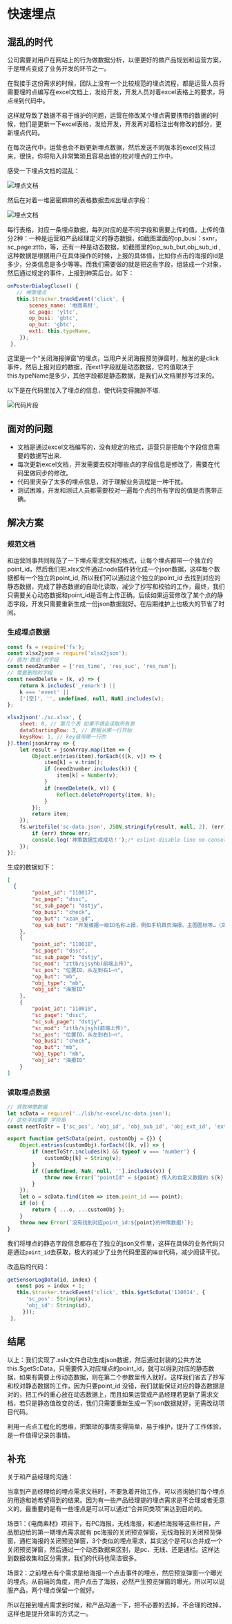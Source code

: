 # 快速埋点

## 混乱的时代
公司需要对用户在网站上的行为做数据分析，以便更好的做产品规划和运营方案，于是埋点变成了业务开发的环节之一。

在我接手这份需求的时候，团队上没有一个比较规范的埋点流程，都是运营人员将需要埋的点编写在excel文档上，发给开发，开发人员对着excel表格上的要求，将点`埋`到代码中。

这样就导致了数据不易于维护的问题，运营在修改某个埋点需要携带的数据的时候，他们是更新一下excel表格，发给开发，开发再对着标注出有修改的部分，更新埋点代码。

在每次迭代中，运营也会不断更新埋点数据，然后发送不同版本的excel文档过来，很快，你将陷入非常繁琐且容易出错的校对埋点的工作中。

感受一下埋点文档的混乱：

![埋点文档](https://alan-demo.oss-cn-beijing.aliyuncs.com/blog/%E5%9F%8B%E7%82%B9-%E6%95%B0%E6%8D%AE%E5%8F%98%E6%9B%B4.png?Expires=1590820495&OSSAccessKeyId=TMP.3KgLF4WiMD4H4AiuM7hPCrtphCS5fEGTfntUQDGpbjTq6uqzmi2rwZWM7oDJAdFTbfTpbQ5TDB33MwX952KM28rhZJAkdm&Signature=qi1CGsoTKK7oRk4%2BJwW89sJTepA%3D)

然后在对着一堆密密麻麻的表格数据去`抠`出埋点字段：

![埋点文档](https://alan-demo.oss-cn-beijing.aliyuncs.com/blog/%E5%9F%8B%E7%82%B9-%E4%BA%BA%E5%B7%A5%E5%8F%96%E7%82%B9.png?Expires=1590820761&OSSAccessKeyId=TMP.3KgLF4WiMD4H4AiuM7hPCrtphCS5fEGTfntUQDGpbjTq6uqzmi2rwZWM7oDJAdFTbfTpbQ5TDB33MwX952KM28rhZJAkdm&Signature=MMfvEsj2XmeMVZztEK5ziHj6SWQ%3D)

每行表格，对应一条埋点数据，每列对应的是不同字段和需要上传的值。上传的值分2种：一种是运营和产品经理定义的静态数据，如截图里面的op_busi：sxnr，sc_page:zttb，等，还有一种是动态数据，如截图里的op_sub_but,obj_sub_id ,这种数据是根据用户在具体操作的时候，上报的具体值，比如你点击的海报的id是多少，分类信息是多少等等。而我们需要做的就是把这些字段，组装成一个对象，然后通过规定的事件，上报到神策后台。如下：

```js
onPosterDialogClose() {
   // 神策埋点
   this.$tracker.trackEvent('click', {
       scenes_name: '电商素材',
       sc_page: 'yltc',
       op_busi: 'gbtc',
       op_but: 'gbtc',
       ext1: this.typeName,
    });
 },
```

这里是一个“关闭海报弹窗”的埋点，当用户关闭海报预览弹窗时，触发的是click事件，然后上报对应的数据，而ext1字段就是动态数据，它的值取决于 this.typeName是多少，其他字段都是静态数据，是我们从文档里抄写过来的。

以下是在代码里加入了埋点的信息，使代码变得臃肿不堪.

![代码片段](https://alan-demo.oss-cn-beijing.aliyuncs.com/blog/%E5%9F%8B%E7%82%B9-%E4%BB%A3%E7%A0%81%E8%87%83%E8%82%BF.png?Expires=1590820886&OSSAccessKeyId=TMP.3KgLF4WiMD4H4AiuM7hPCrtphCS5fEGTfntUQDGpbjTq6uqzmi2rwZWM7oDJAdFTbfTpbQ5TDB33MwX952KM28rhZJAkdm&Signature=jgEoLi5h1qtiCR%2Bb8Y9nK6FhTig%3D)


## 面对的问题

- 文档是通过excel文档编写的，没有规定的格式，运营只是把每个字段信息需要的数据写出来.
- 每次更新excel文档，开发需要去校对哪些点的字段信息是修改了，需要在代码里做同步的修改。
- 代码里夹杂了太多的埋点信息，对于理解业务流程是一种干扰。
- 测试困难，开发和测试人员都需要校对一遍每个点的所有字段的值是否携带正确。

## 解决方案

### 规范文档

和运营同事共同规范了一下埋点需求文档的格式，让每个埋点都带一个独立的point_id，然后我们把.xlsx文件通过node插件转化成一个json数据，这样每个数据都有一个独立的point_id, 所以我们可以通过这个独立的point_id 去找到对应的静态数据，完成了静态数据的自动化读取，减少了抄写和校验的工作，最终，我们只需要关心动态数据和point_id是否有上传正确。后续如果运营修改了某个点的静态字段，开发只需要重新生成一份json数据就好。在后期维护上也极大的节省了时间。

### 生成埋点数据
```js
const fs = require('fs');
const xlsx2json = require('xlsx2json');
// 值为'数值'的字段
const need2number = ['res_time', 'res_suc', 'res_num'];
// 需要删除的字段
const needDelete = (k, v) => {
    return k.includes('_remark') ||
    k === 'event' ||
    ['[空]', '', undefined, null, NaN].includes(v);
};

xlsx2json('./sc.xlsx', {
    sheet: 0, // 第几个表 如果不填会读取所有表
    dataStartingRow: 3, // 数据从哪一行开始
    keysRow: 1, // key值用哪一行的
}).then(jsonArray => {
    let result = jsonArray.map(item => {
        Object.entries(item).forEach(([k, v]) => {
            item[k] = v.trim();
            if (need2number.includes(k)) {
                item[k] = Number(v);
            }
            if (needDelete(k, v)) {
                Reflect.deleteProperty(item, k);
            }
        });
        return item;
    });
    fs.writeFile('sc-data.json', JSON.stringify(result, null, 2), (err) => {
        if (err) throw err;
        console.log('神策数据生成成功！');/* eslint-disable-line no-console */
    });
});
```

生成的数据如下：
```json
[
  {
        "point_id": "110017",
        "sc_page": "dssc",
        "sc_sub_page": "dstjy",
        "op_busi": "check",
        "op_but": "xzan_gd",
        "op_sub_but": "开发根据一级ID名称上报，例如手机首页海报、主图图标等…（文案与页面显示完全一致）"
    },
    {
        "point_id": "110018",
        "sc_page": "dssc",
        "sc_sub_page": "dstjy",
        "sc_mod": "zttb/sjsyhb(前端上传)",
        "sc_pos": "位置ID，从左到右1—n",
        "op_but": "mb",
        "obj_type": "mb",
        "obj_id": "海报ID"
    },
    {
        "point_id": "110019",
        "sc_page": "dssc",
        "sc_sub_page": "dstjy",
        "sc_mod": "zttb/sjsyh(前端上传)",
        "sc_pos": "位置ID，从左到右1—n",
        "op_busi": "check",
        "op_but": "mb",
        "obj_type": "mb",
        "obj_id": "海报ID"
    }
]
```

### 读取埋点数据
```js
// 获取神策数据
let scData = require('../lib/sc-excel/sc-data.json');
// 这些字段需要 字符串
const neetToStr = ['sc_pos', 'obj_id', 'obj_sub_id', 'obj_ext_id', 'ext1', 'ext2', 'ext3'];

export function getScData(point, customObj = {}) {
    Object.entries(customObj).forEach(([k, v]) => {
        if (neetToStr.includes(k) && typeof v === 'number') {
            customObj[k] = String(v);
        }
        if ([undefined, NaN, null, ''].includes(v)) {
            throw new Error(`"pointId" = ${point} 传入的自定义数据的 ${k} 值为 ${v} 不合法!`);
        }
    });
    let o = scData.find(item => item.point_id === point);
    if (o) {
        return { ...o, ...customObj };
    }
    throw new Error(`没有找到对应point_id:${point}的神策数据!`);
}
```

我们将埋点的静态字段信息都存在了独立的json文件里，这样在具体的业务代码只是通过`point_id`去获取，极大的减少了业务代码里面的`噪音`代码，减少阅读干扰。

改造后的代码：
```js
getSensorLogData(id, index) {
   const pos = index + 1;
   this.$tracker.trackEvent('click', this.$getScData('110014', {
      'sc_pos': String(pos),
      'obj_id': String(id),
     }));
 },
```

## 结尾

以上：我们实现了.xslx文件自动生成json数据，然后通过封装的公共方法this.$getScData，只需要传入对应埋点的point_id，就可以得到对应的静态数据，如果有需要上传动态数据，则在第二个参数里传入就好。这样我们省去了抄写和校对静态数据的工作，因为只要point_id 没错，我们就能保证对应的静态数据是对的，把工作的重心放在动态数据上，而且如果运营或产品经理若更新了需求文档，若只是静态值改变的话，我们只需要重新生成一下json数据就好，无需改动项目代码。

利用一点点工程化的思维，把繁琐的事情变得简单，易于维护，提升了工作体验，是一件值得记录的事情。

## 补充

关于和产品经理的沟通：

当拿到产品经理给的埋点需求文档时，不要急着开始工作，可以咨询她们每个埋点的用途和她希望得到的结果。因为有一些产品经理提的埋点需求是不合理或者无意义的，最重要的是有一些埋点是可以可以通过“合并同类项”来达到目的的。

场景1：《电商素材》项目下，有PC海报，无线海报，和通栏海报等这些栏目，产品那边给的第一期埋点需求就有 pc海报的关闭预览弹窗，无线海报的关闭预览弹窗，通栏海报的关闭预览弹窗，3个类似的埋点需求，其实这个是可以合并成一个 关闭预览弹窗，然后通过一个动态数据来区别，是pc、无线、还是通栏。这样达到数据收集和区分需求，我们的代码也简洁很多。

场景2：之前埋点有个需求是给海报一个点击事件的埋点，然后预览弹窗一个曝光的埋点。从前端的角度，用户点击了海报，必然产生预览弹窗的曝光，所以可以说服产品，两个埋点保留一个就好。

所以在接到埋点需求到时候，和产品沟通一下，把不必要的去掉，不合理的改掉，这样也是提升效率的方式之一。